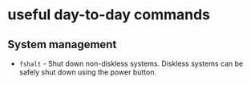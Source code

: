 # useful day-to-day commands

## System management

- `fshalt` - Shut down non-diskless systems. Diskless systems can be safely shut down using the power button.
